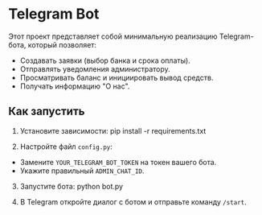
# Telegram Bot

Этот проект представляет собой минимальную реализацию Telegram-бота, который позволяет:

- Создавать заявки (выбор банка и срока оплаты).
- Отправлять уведомления администратору.
- Просматривать баланс и инициировать вывод средств.
- Получать информацию "О нас".

## Как запустить

1. Установите зависимости:
pip install -r requirements.txt

2. Настройте файл `config.py`:
- Замените `YOUR_TELEGRAM_BOT_TOKEN` на токен вашего бота.
- Укажите правильный `ADMIN_CHAT_ID`.

3. Запустите бота:
python bot.py


4. В Telegram откройте диалог с ботом и отправьте команду `/start`.
